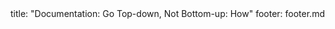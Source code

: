 <frontmatter>
title: "Documentation: Go Top-down, Not Bottom-up: How"
footer: footer.md
</frontmatter>

<include src="unit-inPage-asFlat.md" boilerplate />